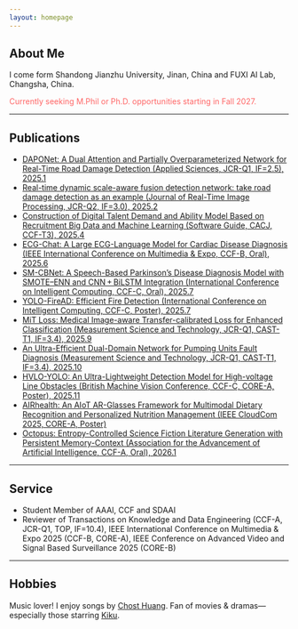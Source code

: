 ```yaml
---
layout: homepage
---
```


## About Me 

I come form Shandong Jianzhu University, Jinan, China and FUXI AI Lab, Changsha, China.

<span style="color:#FF6666">Currently seeking M.Phil or Ph.D. opportunities starting in Fall 2027.</span>  

---

## Publications  

- [DAPONet: A Dual Attention and Partially Overparameterized Network for Real-Time Road Damage Detection (Applied Sciences, JCR-Q1, IF=2.5), 2025.1](https://www.mdpi.com/2076-3417/15/3/1470)
- [Real-time dynamic scale-aware fusion detection network: take road damage detection as an example (Journal of Real-Time Image Processing, JCR-Q2, IF=3.0), 2025.2](https://link.springer.com/article/10.1007/s11554-025-01634-w)  
- [Construction of Digital Talent Demand and Ability Model Based on Recruitment Big Data and Machine Learning (Software Guide, CACJ, CCF-T3), 2025.4](https://www.rjdk.org.cn/zh/article/doi/10.11907/rjdk.241973/)  
- [ECG-Chat: A Large ECG-Language Model for Cardiac Disease Diagnosis (IEEE International Conference on Multimedia & Expo, CCF-B, Oral), 2025.6](https://arxiv.org/abs/2408.08849v1)
- [SM-CBNet: A Speech-Based Parkinson’s Disease Diagnosis Model with SMOTE–ENN and CNN + BiLSTM Integration (International Conference on Intelligent Computing, CCF-C, Oral), 2025.7](https://link.springer.com/chapter/10.1007/978-981-95-0030-7_4)
- [YOLO-FireAD: Efficient Fire Detection (International Conference on Intelligent Computing, CCF-C, Poster), 2025.7](http://poster-openaccess.com)
- [MiT Loss: Medical Image-aware Transfer-calibrated Loss for Enhanced Classification (Measurement Science and Technology, JCR-Q1, CAST-T1, IF=3.4), 2025.9](https://iopscience.iop.org/article/10.1088/1361-6501/ae08d8)
- [An Ultra-Efficient Dual-Domain Network for Pumping Units Fault Diagnosis (Measurement Science and Technology, JCR-Q1, CAST-T1, IF=3.4), 2025.10](https://iopscience.iop.org/article/10.1088/1361-6501/ae08d8)
- [HVLO-YOLO: An Ultra-Lightweight Detection Model for High-voltage Line Obstacles (British Machine Vision Conference, CCF-C, CORE-A, Poster), 2025.11](https://openreview.net/forum?id=2FnI6Pmx4J#discussion)
- [AIRhealth: An AIoT AR-Glasses Framework for Multimodal Dietary Recognition and Personalized Nutrition Management (IEEE CloudCom 2025, CORE-A, Poster)](https://openreview.net/forum?id=2FnI6Pmx4J#discussion)
- [Octopus: Entropy-Controlled Science Fiction Literature Generation with Persistent Memory-Context (Association for the Advancement of Artificial Intelligence, CCF-A, Oral), 2026.1](https://openreview.net/forum?id=q7FTAFKUxj&referrer=%5BAuthor%20Console%5D(%2Fgroup%3Fid%3DAAAI.org%2F2026%2FInnovative_Applications_of_AI%2FAuthors%23your-submissions))



---

## Service 

- Student Member of AAAI, CCF and SDAAI
- Reviewer of Transactions on Knowledge and Data Engineering (CCF-A, JCR-Q1, TOP, IF=10.4), IEEE International Conference on Multimedia & Expo 2025 (CCF-B, CORE-A), IEEE Conference on Advanced Video and Signal Based Surveillance 2025 (CORE-B)

---

## Hobbies

Music lover! I enjoy songs by [Chost Huang](https://m.weibo.cn/u/5043186742). Fan of movies & dramas—especially those starring [Kiku](https://m.weibo.cn/u/3669102477).

